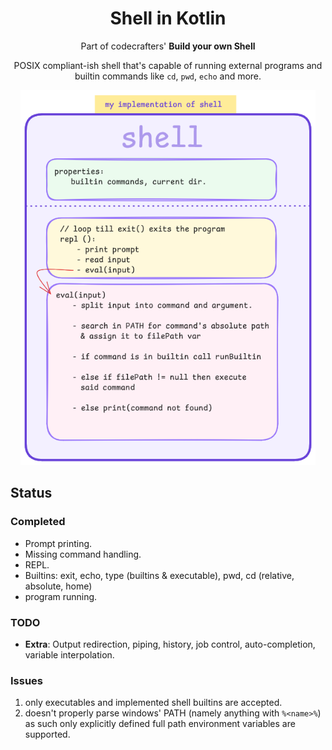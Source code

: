 <div align="center">
   <h1>Shell in Kotlin</h1>
   <p>Part of codecrafters' <b>Build your own Shell</b></p>

   <p>POSIX compliant-ish shell that's capable of running external programs and builtin
   commands like <code>cd</code>, <code>pwd</code>, <code>echo</code> and more.</p>
   <img src="./assets/shell-implementation.png" alt="small graphic showcasing shell's implementation" height="600px"/>
</div>

## Status

### Completed

- Prompt printing.
- Missing command handling.
- REPL.
- Builtins: exit, echo, type (builtins & executable), pwd, cd (relative, absolute, home)
- program running.

### TODO

- **Extra**: Output redirection, piping, history, job control, auto-completion, variable interpolation.

### Issues

1. only executables and implemented shell builtins are accepted.
2. doesn't properly parse windows' PATH
   (namely anything with `%<name>%`) as such only explicitly defined full path environment variables are supported.